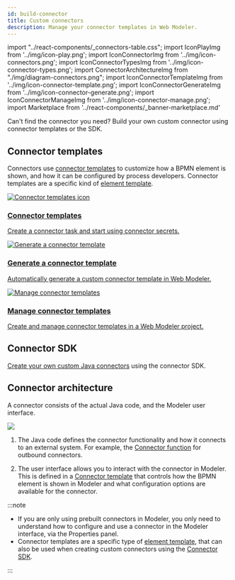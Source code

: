 ```yaml
---
id: build-connector
title: Custom connectors
description: Manage your connector templates in Web Modeler.
---
```


import "../react-components/\_connectors-table.css";
import IconPlayImg from '../img/icon-play.png';
import IconConnectorImg from '../img/icon-connectors.png';
import IconConnectorTypesImg from '../img/icon-connector-types.png';
import ConnectorArchitectureImg from "./img/diagram-connectors.png";
import IconConnectorTemplateImg from '../img/icon-connector-template.png';
import IconConnectorGenerateImg from '../img/icon-connector-generate.png';
import IconConnectorManageImg from '../img/icon-connector-manage.png';
import Marketplace from '../react-components/\_banner-marketplace.md'

Can't find the connector you need? Build your own custom connector using connector templates or the SDK.

## Connector templates

Connectors use [connector templates](/components/connectors/custom-built-connectors/connector-templates.md) to customize how a BPMN element is shown,
and how it can be configured by process developers. Connector templates are a specific kind of [element template](/components/modeler/desktop-modeler/element-templates/about-templates.md).

<div class="connector-grid">
  <a href="../connector-templates" class="connector-card" title="Connector templates">
      <img src={IconConnectorTemplateImg} alt="Connector templates icon"/>
    <h3>Connector templates</h3>
    <p>Create a connector task and start using connector secrets.</p>
  </a>
    <a href="../connector-template-generator" class="connector-card" title="Generate a connector template">
    <img src={IconConnectorGenerateImg} alt="Generate a connector template"/>
    <h3>Generate a connector template</h3>
    <p>Automatically generate a custom connector template in Web Modeler.</p>
  </a>
    <a href="../../manage-connector-templates/" class="connector-card" title="Manage connector templates">
    <img src={IconConnectorManageImg} alt="Manage connector templates"/>
    <h3>Manage connector templates</h3>
    <p>Create and manage connector templates in a Web Modeler project.</p>
  </a>
</div>

## Connector SDK

[Create your own custom Java connectors](connector-sdk.md) using the connector SDK.

## Connector architecture

A connector consists of the actual Java code, and the Modeler user interface.

<img src={ConnectorArchitectureImg}/>

1. The Java code defines the connector functionality and how it connects to an external system. For example, the [Connector function](/components/connectors/custom-built-connectors/connector-sdk.md#outbound-connector-runtime-logic) for outbound connectors.

1. The user interface allows you to interact with the connector in Modeler. This is defined in a [Connector template](../manage-connector-templates.md) that controls how the BPMN element is shown in Modeler and what configuration options are available for the connector.

:::note

- If you are only using prebuilt connectors in Modeler, you only need to understand how to configure and use a connector in the Modeler interface, via the Properties panel.
- Connector templates are a specific type of [element template](/components/modeler/desktop-modeler/element-templates/about-templates.md), that can also be used when creating custom connectors using the [Connector SDK](connector-sdk.md).

:::

<Marketplace/>
